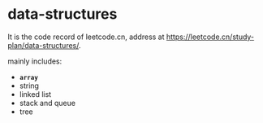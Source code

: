 # data-structures

It is the code record of leetcode.cn, address at https://leetcode.cn/study-plan/data-structures/.

mainly includes:
- **`array`**
- string
- linked list
- stack and queue
- tree
